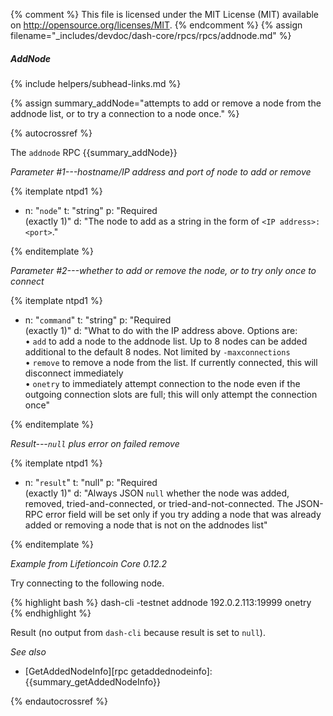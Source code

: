 {% comment %}
This file is licensed under the MIT License (MIT) available on
http://opensource.org/licenses/MIT.
{% endcomment %}
{% assign filename="_includes/devdoc/dash-core/rpcs/rpcs/addnode.md" %}

##### AddNode
{% include helpers/subhead-links.md %}

{% assign summary_addNode="attempts to add or remove a node from the addnode list, or to try a connection to a node once." %}

{% autocrossref %}

The `addnode` RPC {{summary_addNode}}

*Parameter #1---hostname/IP address and port of node to add or remove*

{% itemplate ntpd1 %}
- n: "`node`"
  t: "string"
  p: "Required<br>(exactly 1)"
  d: "The node to add as a string in the form of `<IP address>:<port>`."

{% enditemplate %}

*Parameter #2---whether to add or remove the node, or to try only once to connect*

{% itemplate ntpd1 %}
- n: "`command`"
  t: "string"
  p: "Required<br>(exactly 1)"
  d: "What to do with the IP address above.  Options are:<br>• `add` to add a node to the addnode list.  Up to 8 nodes can be added additional to the default 8 nodes. Not limited by `-maxconnections`<br>• `remove` to remove a node from the list.  If currently connected, this will disconnect immediately<br>• `onetry` to immediately attempt connection to the node even if the outgoing connection slots are full; this will only attempt the connection once"

{% enditemplate %}

*Result---`null` plus error on failed remove*

{% itemplate ntpd1 %}
- n: "`result`"
  t: "null"
  p: "Required<br>(exactly 1)"
  d: "Always JSON `null` whether the node was added, removed, tried-and-connected, or tried-and-not-connected.  The JSON-RPC error field will be set only if you try adding a node that was already added or removing a node that is not on the addnodes list"

{% enditemplate %}

*Example from Lifetioncoin Core 0.12.2*

Try connecting to the following node.

{% highlight bash %}
dash-cli -testnet addnode 192.0.2.113:19999 onetry
{% endhighlight %}

Result (no output from `dash-cli` because result is set to `null`).

*See also*

* [GetAddedNodeInfo][rpc getaddednodeinfo]: {{summary_getAddedNodeInfo}}

{% endautocrossref %}
